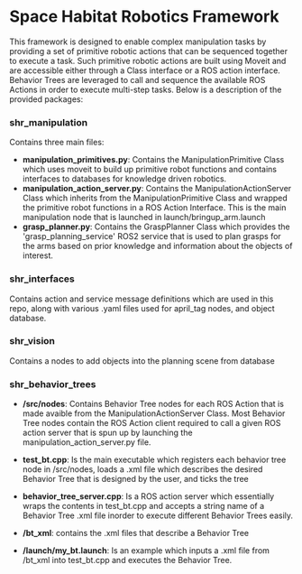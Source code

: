 # Space Habitat Robotics Framework

This framework is designed to enable complex manipulation tasks by providing a set of primitive robotic actions that can be sequenced together to execute a task. Such primitive robotic actions are built using Moveit and are accessible either through a Class interface or a ROS action interface. Behavior Trees are leveraged to call and sequence the available ROS Actions in order to execute multi-step tasks. Below is a description of the provided packages:

### shr_manipulation 
Contains three main files:
* __manipulation_primitives.py__: Contains the ManipulationPrimitive Class which uses moveit to build up primitive robot functions and contains interfaces to databases for knowledge driven robotics. 
* __manipulation_action_server.py__: Contains the ManipulationActionServer Class which inherits from the ManipulationPrimitive Class and wrapped the primitive robot functions in a ROS Action Interface. This is the main manipulation node that is launched in launch/bringup_arm.launch
* __grasp_planner.py__: Contains the GraspPlanner Class which provides the 'grasp_planning_service' ROS2 service that is used to plan grasps for the arms based on prior knowledge and information about the objects of interest. 

### shr_interfaces
Contains action and service message definitions which are used in this repo, along with various .yaml files used for april_tag nodes, and object database.

### shr_vision
Contains a nodes to add objects into the planning scene from database

### shr_behavior_trees
* __/src/nodes__: Contains Behavior Tree nodes for each ROS Action that is made avaible from the ManipulationActionServer Class. Most Behavior Tree nodes contain the ROS Action client required to call a given ROS action server that is spun up by launching the manipulation_action_server.py file. 

* __test_bt.cpp__: Is the main executable which registers each behavior tree node in /src/nodes, loads a .xml file which describes the desired Behavior Tree that is designed by the user, and ticks the tree

* __behavior_tree_server.cpp__: Is a ROS action server which essentially wraps the contents in test_bt.cpp and accepts a string name of a Behavior Tree .xml file inorder to execute different Behavior Trees easily. 

* __/bt_xml__: contains the .xml files that describe a Behavior Tree

* __/launch/my_bt.launch__: Is an example which inputs a .xml file from /bt_xml into test_bt.cpp and executes the Behavior Tree.


